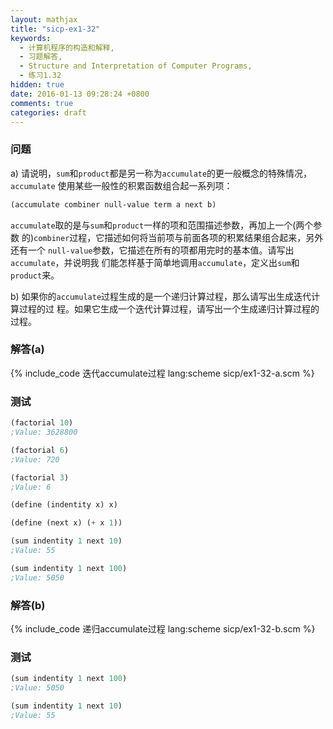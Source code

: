 ```yaml
---
layout: mathjax
title: "sicp-ex1-32"
keywords:
  - 计算机程序的构造和解释,
  - 习题解答,
  - Structure and Interpretation of Computer Programs,
  - 练习1.32
hidden: true
date: 2016-01-13 09:28:24 +0800
comments: true
categories: draft
---
```


### 问题

a) 请说明，`sum`和`product`都是另一称为`accumulate`的更一般概念的特殊情况，`accumulate`
使用某些一般性的积累函数组合起一系列项：

``` scheme
(accumulate combiner null-value term a next b)
```

`accumulate`取的是与`sum`和`product`一样的项和范围描述参数，再加上一个(两个参数
的)`combiner`过程，它描述如何将当前项与前面各项的积累结果组合起来，另外还有一个
`null-value`参数，它描述在所有的项都用完时的基本值。请写出`accumulate`，并说明我
们能怎样基于简单地调用`accumulate`，定义出`sum`和`product`来。

b) 如果你的`accumulate`过程生成的是一个递归计算过程，那么请写出生成迭代计算过程的过
程。如果它生成一个迭代计算过程，请写出一个生成递归计算过程的过程。

### 解答(a)

{% include_code 迭代accumulate过程 lang:scheme sicp/ex1-32-a.scm %}

### 测试

``` scheme
(factorial 10)
;Value: 3628800

(factorial 6)
;Value: 720

(factorial 3)
;Value: 6

(define (indentity x) x)

(define (next x) (+ x 1))

(sum indentity 1 next 10)
;Value: 55

(sum indentity 1 next 100)
;Value: 5050
```

### 解答(b)

{% include_code 递归accumulate过程 lang:scheme sicp/ex1-32-b.scm %}

### 测试

``` scheme
(sum indentity 1 next 100)
;Value: 5050

(sum indentity 1 next 10)
;Value: 55
```
